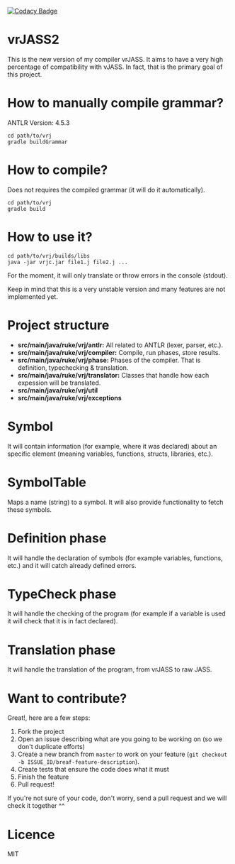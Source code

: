 [![Codacy Badge](https://api.codacy.com/project/badge/Grade/e66538f249744847b51ef500234b40ad)](https://www.codacy.com/app/franco-montenegro-ruke/vrJASS2?utm_source=github.com&utm_medium=referral&utm_content=Ruk33/vrJASS2&utm_campaign=badger)

vrJASS2
=======
This is the new version of my compiler vrJASS. It aims to have a very high
percentage of compatibility with vJASS. In fact, that is the primary goal of 
this project.

How to manually compile grammar?
================================
ANTLR Version: 4.5.3

```
cd path/to/vrj
gradle buildGrammar
```

How to compile?
===============
Does not requires the compiled grammar (it will do it automatically).

```
cd path/to/vrj
gradle build
```

How to use it?
==============
```
cd path/to/vrj/builds/libs
java -jar vrjc.jar file1.j file2.j ...
```

For the moment, it will only translate or throw errors in the console (stdout).

Keep in mind that this is a very unstable version and many features are not 
implemented yet.

Project structure
=================
- **src/main/java/ruke/vrj/antlr:** All related to ANTLR (lexer, parser, etc.).
- **src/main/java/ruke/vrj/compiler:** Compile, run phases, store results.
- **src/main/java/ruke/vrj/phase:** Phases of the compiler. That is definition, 
typechecking & translation.
- **src/main/java/ruke/vrj/translator:** Classes that handle how each expession 
will be translated.
- **src/main/java/ruke/vrj/util**
- **src/main/java/ruke/vrj/exceptions**

Symbol
======
It will contain information (for example, where it was declared) about 
an specific element (meaning variables, functions, structs, libraries, etc.).

SymbolTable
===========
Maps a name (string) to a symbol. It will also provide functionality to fetch 
these symbols.

Definition phase
================
It will handle the declaration of symbols (for example variables, functions, etc.) 
and it will catch already defined errors.

TypeCheck phase
===============
It will handle the checking of the program (for example if a variable is used 
it will check that it is in fact declared).

Translation phase
=================
It will handle the translation of the program, from vrJASS to raw JASS.

Want to contribute?
===================
Great!, here are a few steps:

1. Fork the project
2. Open an issue describing what are you going to be working on (so we don't duplicate efforts)
3. Create a new branch from `master` to work on your feature (`git checkout -b ISSUE_ID/breaf-feature-description`).
4. Create tests that ensure the code does what it must
5. Finish the feature
6. Pull request!

If you're not sure of your code, don't worry, send a pull request 
and we will check it together ^^

Licence
=======
MIT
